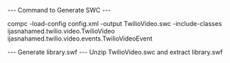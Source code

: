 --- Command to Generate SWC ---

compc -load-config config.xml -output TwilioVideo.swc -include-classes ijasnahamed.twilio.video.TwilioVideo ijasnahamed.twilio.video.events.TwilioVideoEvent

--- Generate library.swf ---
Unzip TwilioVideo.swc and extract library.swf